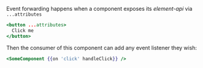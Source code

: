Event forwarding happens when a component exposes its _element-api_ via `...attributes`

```hbs 
<button ...attributes>
  Click me
</button>
```

Then the consumer of this component can add any event listener they wish:
 
```hbs 
<SomeComponent {{on 'click' handleClick}} />
```
